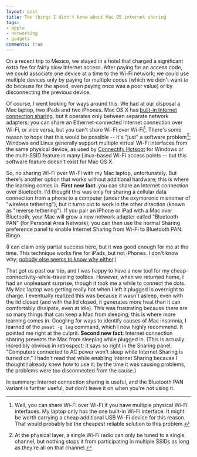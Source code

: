```yaml
---
layout: post
title: Two things I didn't know about Mac OS internet sharing
tags:
- apple
- networking
- gadgets
comments: true
---
```

On a recent trip to Mexico, we stayed in a hotel that charged a significant extra fee for fairly slow Internet access. After paying for an access code, we could associate one device at a time to the Wi-Fi network; we could use multiple devices only by paying for multiple codes (which we didn't want to do because for the speed, even paying once was a poor value) or by disconnecting the previous device.

Of course, I went looking for ways around this. We had at our disposal a Mac laptop, two iPads and two iPhones. Mac OS X has [built-in Internet connection sharing](http://support.apple.com/kb/PH6589), but it operates only between separate network adapters: you can share an Ethernet-connected Internet connection over Wi-Fi, or vice versa, but you can't share Wi-Fi over Wi-Fi[^1]. There's some reason to hope that this would be possible -- it's "just" a software problem[^2]; Windows and Linux generally support multiple virtual Wi-Fi interfaces from the same physical device, as used by [Connectify Hotspot](http://www.connectify.me/hotspot/) for Windows or the multi-SSID feature in many Linux-based Wi-Fi access points -- but this software feature doesn't exist for Mac OS X.

So, no sharing Wi-Fi over Wi-Fi with my Mac laptop, unfortunately. But there's another option that works without additional hardware; this is where the learning comes in. **First new fact**: you can share an Internet connection over Bluetooth. I'd thought this was only for sharing a cellular data connection from a phone to a computer (under the oxymoronic misnomer of "wireless tethering"), but it turns out to work in the other direction (known as "reverse tethering"). If you pair an iPhone or iPad with a Mac over Bluetooth, your Mac will grow a new network adapter called "Bluetooth PAN" (for Personal Area Network); you can then use the normal Sharing preference panel to enable Internet Sharing from Wi-Fi to Bluetooth PAN. Bingo.

(I can claim only partial success here, but it was good enough for me at the time. This technique works fine for iPads, but not iPhones. I don't know why; [nobody else seems to know why either](https://discussions.apple.com/message/20996155#20996155).)

That got us past our trip, and I was happy to have a new tool for my cheap-connectivity-while-traveling toolbox. However, when we returned home, I had an unpleasant surprise, though it took me a while to connect the dots. My Mac laptop was getting really hot when I left it plugged in overnight to charge. I eventually realized this was because it wasn't asleep, even with the lid closed (and with the lid closed, it generates more heat than it can comfortably dissipate, even at idle). This was frustrating because there are so many things that can keep a Mac from sleeping; this is where more learning comes in. Googling for ways to identify causes of Mac insomnia, I learned of the `pmset -g log` command, which I now highly recommend. It pointed me right at the culprit. **Second new fact**: Internet connection sharing prevents the Mac from sleeping while plugged in. (This is actually incredibly obvious in retrospect; it says so right in the Sharing panel: "Computers connected to AC power won't sleep while Internet Sharing is turned on." I hadn't read that while enabling Internet Sharing because I thought I already knew how to use it; by the time it was causing problems, the problems were too disconnected from the cause.)

In summary: Internet connection sharing is useful, and the Bluetooth PAN variant is further useful, but don't leave it on when you're not using it.

[^1]: Well, you can share Wi-Fi over Wi-Fi if you have multiple physical Wi-Fi interfaces. My laptop only has the one built-in Wi-Fi interface. It might be worth carrying a cheap additional USB Wi-Fi device for this reason. That would probably be the cheapest reliable solution to this problem.

[^2]: At the physical layer, a single Wi-Fi radio can only be tuned to a single channel, but nothing stops it from participating in multiple SSIDs as long as they're all on that channel.
